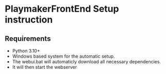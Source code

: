 # PlaymakerFrontEnd Setup instruction
## Requirements 
 - Python 3.10+
 - Windows based system for the automatic setup.
 - The webui.bat will automaticly download all necessary dependencies.
 - It will then start the webserver

